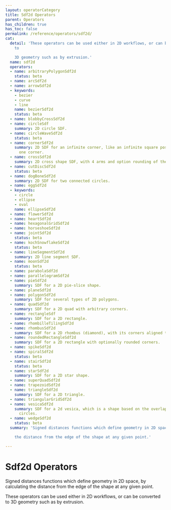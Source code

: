 ```yaml
---
layout: operatorCategory
title: Sdf2d Operators
parent: Operators
has_children: true
has_toc: false
permalink: /reference/operators/sdf2d/
cat:
  detail: 'These operators can be used either in 2D workflows, or can be converted
    to

    3D geometry such as by extrusion.'
  name: sdf2d
  operators:
  - name: arbitraryPolygonSdf2d
    status: beta
  - name: arcSdf2d
  - name: arrowSdf2d
  - keywords:
    - bezier
    - curve
    - line
    name: bezierSdf2d
    status: beta
  - name: blobbyCrossSdf2d
  - name: circleSdf
    summary: 2D circle SDF.
  - name: circleWaveSdf2d
    status: beta
  - name: cornerSdf2d
    summary: 2D SDF for an infinite corner, like an infinite square positioned by
      one corner.
  - name: crossSdf2d
    summary: 2D cross shape SDF, with 4 arms and option rounding of the intersections.
  - name: cutDiscSdf2d
    status: beta
  - name: dogBoneSdf2d
    summary: 2D SDF for two connected circles.
  - name: eggSdf2d
  - keywords:
    - circle
    - ellipse
    - oval
    name: ellipseSdf2d
  - name: flowerSdf2d
  - name: heartSdf2d
  - name: hexagonalGridSdf2d
  - name: horseshoeSdf2d
  - name: jointSdf2d
    status: beta
  - name: kochSnowflakeSdf2d
    status: beta
  - name: lineSegmentSdf2d
    summary: 2D line segment SDF.
  - name: moonSdf2d
    status: beta
  - name: parabolaSdf2d
  - name: parallelogramSdf2d
  - name: pieSdf2d
    summary: SDF for a 2D pie-slice shape.
  - name: planeSdf2d
  - name: polygonSdf2d
    summary: SDF for several types of 2D polygons.
  - name: quadSdf2d
    summary: SDF for a 2D quad with arbitrary corners.
  - name: rectangleSdf
    summary: SDF for a 2D rectangle.
  - name: rhombilleTilingSdf2d
  - name: rhombusSdf2d
    summary: SDF for a 2D rhombus (diamond), with its corners aligned to the axes.
  - name: roundedRectangleSdf2d
    summary: SDF for a 2D rectangle with optionally rounded corners.
  - name: spikeSdf2d
  - name: spiralSdf2d
    status: beta
  - name: stairSdf2d
    status: beta
  - name: starSdf2d
    summary: SDF for a 2D star shape.
  - name: superQuadSdf2d
  - name: trapezoidSdf2d
  - name: triangleSdf2d
    summary: SDF for a 2D triangle.
  - name: triangularGridSdf2d
  - name: vesicaSdf2d
    summary: SDF for a 2d vesica, which is a shape based on the overlap between two
      circles.
  - name: wedgeSdf2d
    status: beta
  summary: 'Signed distances functions which define geometry in 2D space, by calculating

    the distance from the edge of the shape at any given point.'

---
```


# Sdf2d Operators

Signed distances functions which define geometry in 2D space, by calculating
the distance from the edge of the shape at any given point.

These operators can be used either in 2D workflows, or can be converted to
3D geometry such as by extrusion.
